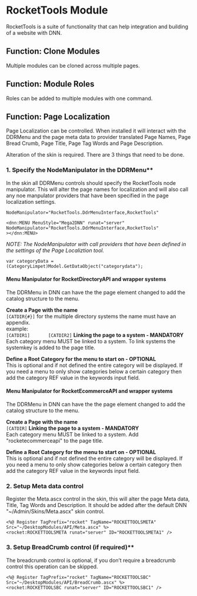 # RocketTools Module
RocketTools is a suite of functionality that can help integration and building of a website with DNN.

## Function: Clone Modules
Multiple modules can be cloned across multiple pages.

## Function: Module Roles
Roles can be added to multiple modules with one command.

## Function: Page Localization

Page Localization can be controlled.  When installed it will interact with the DDRMenu and the page meta data to provider translated Page 
Names, Page Bread Crumb, Page Title, Page Tag Words and Page Description.  

Alteration of the skin is required. There are 3 things that need to be done.

### 1. Specify the NodeManipulator in the DDRMenu**  
In the skin all DDRMenu controls should specify the RocketTools node manipulator.  This will alter the page names for localization and will also call any noe manpulator providers that have been specified in the page localization settings.

```
NodeManipulator="RocketTools.DdrMenuInterface,RocketTools"
```
```
<dnn:MENU MenuStyle="Mega2DNN" runat="server" NodeManipulator="RocketTools.DdrMenuInterface,RocketTools" 
></dnn:MENU>
```
*NOTE: The NodeManipulator with call providers that have been defined in the settings of the Page Localiztion tool.*  

    var categoryData = (CategoryLimpet)Model.GetDataObject("categorydata");

#### Menu Manipulator for RocketDirectoryAPI and wrapper systems 
The DDRMenu in DNN can have the the page element changed to add the catalog structure to the menu.  

**Create a Page with the name**   
    ```
    [CATDIR{#}]
    ```
    for the multiple directory systems the name must have an appendix.  
    example:  
    ```
    [CATDIR1]      
    [CATDIR2]
    ```
**Linking the page to a system - MANDATORY**    
    Each category menu MUST be linked to a system.  To link systems the systemkey is added to the page title.  
    
**Define a Root Category for the menu to start on - OPTIONAL**  
    This is optional and if not defined the entire category will be displayed.  If you need a menu to only show categories below a certain category then add the category REF value in the keywords input field.  

#### Menu Manipulator for RocketEcommerceAPI and wrapper systems 
The DDRMenu in DNN can have the the page element changed to add the catalog structure to the menu.  

**Create a Page with the name**   
    ```
    [CATDIR]
    ```
**Linking the page to a system - MANDATORY**    
    Each category menu MUST be linked to a system.  Add "rocketecommerceapi" to the page title.  
    
**Define a Root Category for the menu to start on - OPTIONAL**  
    This is optional and if not defined the entire category will be displayed.  If you need a menu to only show categories below a certain category then add the category REF value in the keywords input field.  

### 2. Setup Meta data control    
Register the Meta.ascx control in the skin, this will alter the page Meta data, Title, Tag Words and 
Description.  It should be added after the default DNN "~/Admin/Skins/Meta.ascx" skin control.
```
<%@ Register TagPrefix="rocket" TagName="ROCKETTOOLSMETA" Src="~/DesktopModules/API/Meta.ascx" %>
<rocket:ROCKETTOOLSMETA runat="server" ID="ROCKETTOOLSMETA1" />
```
### 3. Setup BreadCrumb control (if required)**    
The breadcrumb control is optional, if you don’t require a breadcrumb control this operation can be 
skipped.
```
<%@ Register TagPrefix="rocket" TagName="ROCKETTOOLSBC" Src="~/DesktopModules/API/BreadCrumb.ascx" %>
<rocket:ROCKETTOOLSBC runat="server" ID="ROCKETTOOLSBC1" />
```
